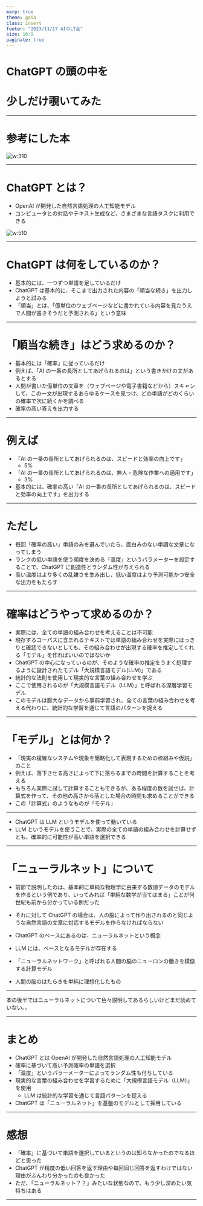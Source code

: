 ```yaml
---
marp: true
theme: gaia
class: invert
footer: "2023/11/17 AIのLT会"
size: 16:9
paginate: true
---
```


<!--
_class:
    - lead
    - invert
_footer: ""
_paginate: false
-->

# ChatGPT の頭の中を

# 少しだけ覗いてみた

---

<!--
_class:
    - invert
_footer: ""
-->

# 参考にした本

![w:310](chat.jpg)

---

# ChatGPT とは？

- OpenAI が開発した自然言語処理の人工知能モデル
- コンピュータとの対話やテキスト生成など、さまざまな言語タスクに利用できる

![w:510](gpt.png)

---

# ChatGPT は何をしているのか？

- 基本的には、一つずつ単語を足しているだけ
- ChatGPT は基本的に、そこまで出力された内容の「順当な続き」を出力しようと試みる
- 「順当」とは、「億単位のウェブページなどに書かれている内容を見たうえで人間が書きそうだと予測される」という意味

---

# 「順当な続き」はどう求めるのか？

- 基本的には「確率」に従っているだけ
- 例えば、「AI の一番の長所としてあげられるのは」という書きかけの文があるとする
- 人間が書いた億単位の文章を（ウェブページや電子書籍などから）スキャンして、この一文が出現するあらゆるケースを見つけ、どの単語がどのくらいの確率で次に続くかを調べる
- 確率の高い答えを出力する

---

# 例えば

- 「AI の一番の長所としてあげられるのは、スピードと効率の向上です」
  - 5%
- 「AI の一番の長所としてあげられるのは、無人・危険な作業への適用です」
  - 3%
- 基本的には、確率の高い「AI の一番の長所としてあげられるのは、スピードと効率の向上です」を出力する

---

# ただし

- 毎回「確率の高い」単語のみを選んでいたら、面白みのない単調な文章になってしまう
- ランクの低い単語を使う頻度を決める「温度」というパラメーターを設定することで、ChatGPT に創造性とランダム性が与えられる
- 高い温度はより多くの乱雑さを生み出し、低い温度はより予測可能かつ安全な出力をもたらす

---

# 確率はどうやって求めるのか？

- 実際には、全ての単語の組み合わせを考えることは不可能
- 現存するコーパスに含まれるテキストでは単語の組み合わせを実際にはっきりと確認できないとしても、その組み合わせが出現する確率を推定してくれる「モデル」を作ればいいのではないか
- ChatGPT の中心になっているのが、そのような確率の推定をうまく処理するように設計されたモデル「大規模言語モデル(LLM)」である
- 統計的な法則を使用して現実的な言葉の組み合わせを学ぶ
- ここで使用されるのが「大規模言語モデル（LLM）」と呼ばれる深層学習モデル
- このモデルは膨大なデータから事前学習され、全ての言葉の組み合わせを考える代わりに、統計的な学習を通じて言語のパターンを捉える

---

# 「モデル」とは何か？

- 「現実の複雑なシステムや現象を簡略化して表現するための枠組みや仮説」のこと
- 例えば、落下させる高さによって下に落ちるまでの時間を計算することを考える
- もちろん実際に試して計算することもできるが、ある程度の数を試せば、計算式を作って、その他の高さから落とした場合の時間も求めることができる
- この「計算式」のようなものが「モデル」

---

- ChatGPT は LLM というモデルを使って動いている
- LLM というモデルを使うことで、実際の全ての単語の組み合わせを計算せずとも、確率的に可能性が高い単語を選択できる

---

# 「ニューラルネット」について

- 前節で説明したのは、基本的に単純な物理学に由来する数値データのモデルを作るという例であり、いってみれば「単純な数学が当てはまる」ことが何世紀も前から分かっている例だった
- それに対して ChatGPT の場合は、人の脳によって作り出されるのと同じような自然言語の文章に対応するモデルを作らなければならない
- ChatGPT のベースにあるのは、ニューラルネットという概念

- LLM には、ベースとなるモデルが存在する
- 「ニューラルネットワーク」と呼ばれる人間の脳のニューロンの働きを模倣する計算モデル
- 人間の脳のはたらきを単純に理想化したもの

---

本の後半ではニューラルネットについて色々説明してあるらしいけどまだ読めていない。。

---

# まとめ

- ChatGPT とは OpenAI が開発した自然言語処理の人工知能モデル
- 確率に基づいて高い予測確率の単語を選択
- 「温度」というパラーメーターによってランダム性も付与している
- 現実的な言葉の組み合わせを学習するために「大規模言語モデル（LLM）」を使用
  - LLM は統計的な学習を通じて言語パターンを捉える
- ChatGPT は「ニューラルネット」を基盤のモデルとして採用している

---

# 感想

- 「確率」に基づいて単語を選択しているというのは知らなかったのでなるほどと思った
- ChatGPT が精度の低い回答を返す理由や毎回同じ回答を返すわけではない理由がふんわり分かったのも良かった
- ただ、「ニューラルネット？？」みたいな状態なので、もう少し深めたい気持ちはある

---

<!--
backgroundColor: black
paginate: false
footer: ""
-->
